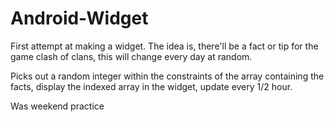 # Android-Widget
First attempt at making a widget.
The idea is, there'll be a fact or tip for the game clash of clans, this will change every day at random.

Picks out a random integer within the constraints of the array containing the facts, display the indexed array in the widget, update every 1/2 hour.

Was weekend practice
